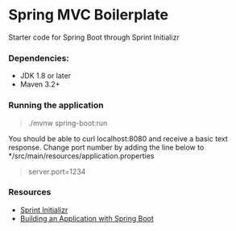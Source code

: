 # Spring MVC Boilerplate
Starter code for Spring Boot through Sprint Initializr

### Dependencies:
- JDK 1.8 or later
- Maven 3.2+

### Running the application

>./mvnw spring-boot:run

You should be able to curl localhost:8080 and receive a basic text response. 
Change port number by adding the line below to */src/main/resources/application.properties

>server.port=1234
 
### Resources
- [Sprint Initializr](https://start.spring.io/)
- [Building an Application with Spring Boot](https://spring.io/guides/gs/spring-boot/#scratch)
